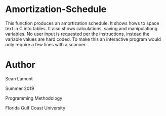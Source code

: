 # Amortization-Schedule
This function produces an amortization schedule. It shows hows to space text in C into tables. 
It also shows calculations, saving and manipulationg variables. No user input is requested per the instructions, 
instead the variable values are hard coded. To make this an interactive program would only require a few lines 
with a scanner.

# Author
Sean Lamont

Summer 2019

Programming Methodology

Florida Gulf Coast University
